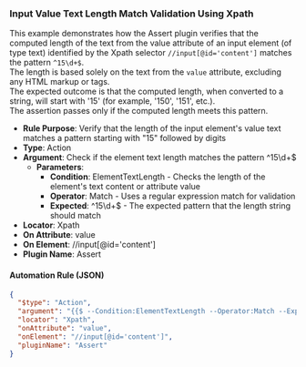 ### Input Value Text Length Match Validation Using Xpath

This example demonstrates how the Assert plugin verifies that the computed length of the text from the value attribute of an input element (of type text) identified by the Xpath selector `//input[@id='content']` matches the pattern `^15\d+$`.  
The length is based solely on the text from the `value` attribute, excluding any HTML markup or tags.  
The expected outcome is that the computed length, when converted to a string, will start with '15' (for example, '150', '151', etc.).  
The assertion passes only if the computed length meets this pattern.

- **Rule Purpose**: Verify that the length of the input element's value text matches a pattern starting with "15" followed by digits  
- **Type**: Action  
- **Argument**: Check if the element text length matches the pattern ^15\d+$  
  - **Parameters**:  
    - **Condition**: ElementTextLength - Checks the length of the element's text content or attribute value  
    - **Operator**: Match - Uses a regular expression match for validation  
    - **Expected**: ^15\d+$ - The expected pattern that the length string should match  
- **Locator**: Xpath  
- **On Attribute**: value  
- **On Element**: //input[@id='content']  
- **Plugin Name**: Assert  

#### Automation Rule (JSON)

```json
{
  "$type": "Action",
  "argument": "{{$ --Condition:ElementTextLength --Operator:Match --Expected:^15\\d+$}}",
  "locator": "Xpath",
  "onAttribute": "value",
  "onElement": "//input[@id='content']",
  "pluginName": "Assert"
}
```
